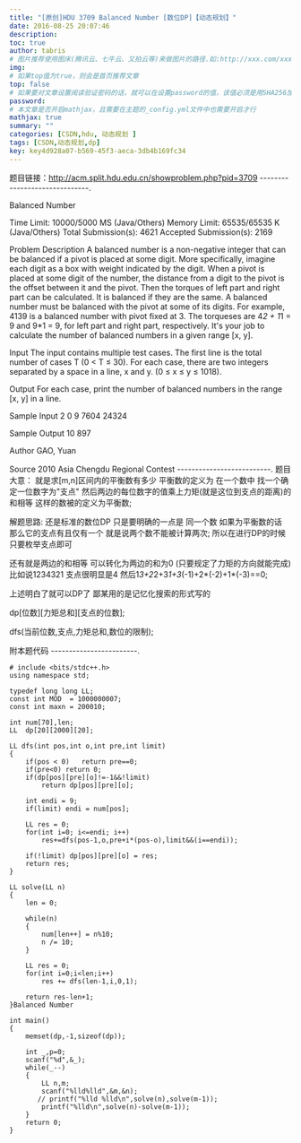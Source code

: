 ```yaml
---
title: "[原创]HDU 3709 Balanced Number [数位DP]【动态规划】"
date: 2016-08-25 20:07:46
description:
toc: true
author: tabris
# 图片推荐使用图床(腾讯云、七牛云、又拍云等)来做图片的路径.如:http://xxx.com/xxx.jpg
img:
# 如果top值为true，则会是首页推荐文章
top: false
# 如果要对文章设置阅读验证密码的话，就可以在设置password的值，该值必须是用SHA256加密后的密码，防止被他人识破
password:
# 本文章是否开启mathjax，且需要在主题的_config.yml文件中也需要开启才行
mathjax: true
summary: ""
categories: [CSDN,hdu, 动态规划 ]
tags: [CSDN,动态规划,dp]
key: key4d928a07-b569-45f3-aeca-3db4b169fc34
---
```


题目链接：http://acm.split.hdu.edu.cn/showproblem.php?pid=3709
------------------------------.

Balanced Number

Time Limit: 10000/5000 MS (Java/Others)    Memory Limit: 65535/65535 K (Java/Others)
Total Submission(s): 4621    Accepted Submission(s): 2169


Problem Description
A balanced number is a non-negative integer that can be balanced if a pivot is placed at some digit. More specifically, imagine each digit as a box with weight indicated by the digit. When a pivot is placed at some digit of the number, the distance from a digit to the pivot is the offset between it and the pivot. Then the torques of left part and right part can be calculated. It is balanced if they are the same. A balanced number must be balanced with the pivot at some of its digits. For example, 4139 is a balanced number with pivot fixed at 3. The torqueses are 4*2 + 1*1 = 9 and 9*1 = 9, for left part and right part, respectively. It's your job
to calculate the number of balanced numbers in a given range [x, y].


Input
The input contains multiple test cases. The first line is the total number of cases T (0 < T ≤ 30). For each case, there are two integers separated by a space in a line, x and y. (0 ≤ x ≤ y ≤ 1018).


Output
For each case, print the number of balanced numbers in the range [x, y] in a line.


Sample Input
2
0 9
7604 24324


Sample Output
10
897


Author
GAO, Yuan


Source
2010 Asia Chengdu Regional Contest
 --------------------------.
题目大意：
就是求[m,n]区间内的平衡数有多少
平衡数的定义为
        在一个数中 找一个确定一位数字为"支点"  然后两边的每位数字的值乘上力矩(就是这位到支点的距离)的和相等  这样的数被的定义为平衡数;

 解题思路:
 还是标准的数位DP
 只是要明确的一点是  同一个数 如果为平衡数的话  那么它的支点有且仅有一个 就是说两个数不能被计算两次;
 所以在进行DP的时候只要枚举支点即可

 还有就是两边的和相等 可以转化为两边的和为0 (只要规定了力矩的方向就能完成)
 比如说1234321  支点很明显是4  然后1*3+2*2+3*1+3*(-1)+2*(-2)+1*(-3)==0;

上述明白了就可以DP了  鄙某用的是记忆化搜索的形式写的

dp[位数][力矩总和][支点的位数];

dfs(当前位数,支点,力矩总和,数位的限制);

附本题代码
------------------------.
```
# include <bits/stdc++.h>
using namespace std;

typedef long long LL;
const int MOD  = 1000000007;
const int maxn = 200010;

int num[70],len;
LL  dp[20][2000][20];

LL dfs(int pos,int o,int pre,int limit)
{
    if(pos < 0)   return pre==0;
    if(pre<0) return 0;
    if(dp[pos][pre][o]!=-1&&!limit)
        return dp[pos][pre][o];

    int endi = 9;
    if(limit) endi = num[pos];

    LL res = 0;
    for(int i=0; i<=endi; i++)
        res+=dfs(pos-1,o,pre+i*(pos-o),limit&&(i==endi));

    if(!limit) dp[pos][pre][o] = res;
    return res;
}

LL solve(LL n)
{
    len = 0;

    while(n)
    {
        num[len++] = n%10;
        n /= 10;
    }

    LL res = 0;
    for(int i=0;i<len;i++)
        res += dfs(len-1,i,0,1);

    return res-len+1;
}Balanced Number

int main()
{
    memset(dp,-1,sizeof(dp));

    int _,p=0;
    scanf("%d",&_);
    while(_--)
    {
        LL n,m;
        scanf("%lld%lld",&m,&n);
       // printf("%lld %lld\n",solve(n),solve(m-1));
        printf("%lld\n",solve(n)-solve(m-1));
    }
    return 0;
}
```
